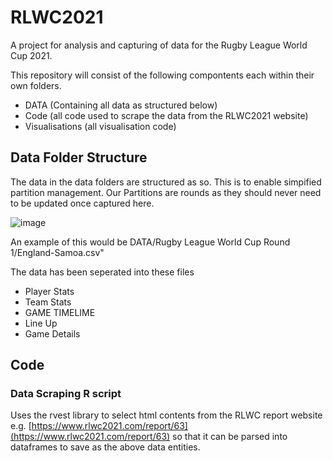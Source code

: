 # RLWC2021
A project for analysis and capturing of data for the Rugby League World Cup 2021.

This repository will consist of the following compontents each within their own folders.

- DATA (Containing all data as structured below)
- Code (all code used to scrape the data from the RLWC2021 website)
- Visualisations (all visualisation code)

## Data Folder Structure 

The data in the data folders are structured as so. This is to enable simpified partition management. Our Partitions are rounds as they should never need to be updated once captured here.

![image](https://user-images.githubusercontent.com/315909/202063012-38373e3f-3632-4cb8-a3bb-022b661b06b5.png)

An example of this would be DATA/Rugby League World Cup  Round 1/England-Samoa.csv"

The data has been seperated into these files
- Player Stats
- Team Stats
- GAME TIMELIME
- Line Up
- Game Details

## Code

### Data Scraping R script

Uses the rvest library to select html contents from the RLWC report website e.g. [https://www.rlwc2021.com/report/63](https://www.rlwc2021.com/report/63) so that it can be parsed into dataframes to save as the above data entities.
